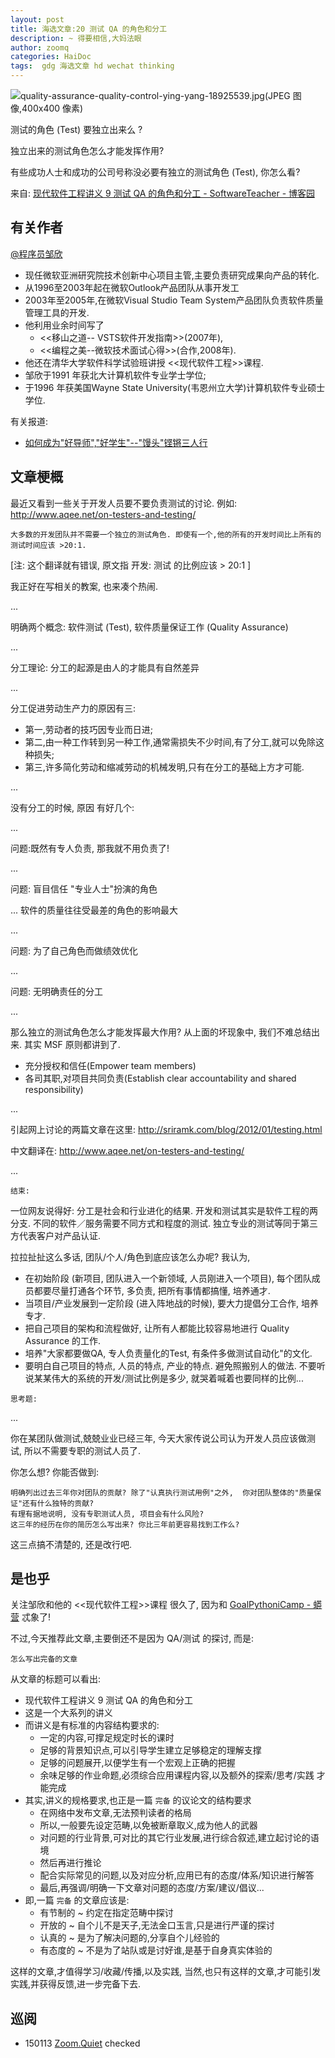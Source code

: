 ```yaml
---
layout: post
title: 海选文章:20 测试 QA 的角色和分工
description: ~ 得要相信,大妈法眼
author: zoomq
categories: HaiDoc
tags:  gdg 海选文章 hd wechat thinking
---
```


![quality-assurance-quality-control-ying-yang-18925539.jpg(JPEG 图像,400x400 像素)](http://thumbs.dreamstime.com/x/quality-assurance-quality-control-ying-yang-18925539.jpg)

测试的角色 (Test) 要独立出来么 ?

独立出来的测试角色怎么才能发挥作用?

有些成功人士和成功的公司号称没必要有独立的测试角色 (Test), 你怎么看?


<!--more-->

来自: [现代软件工程讲义 9 测试 QA 的角色和分工 - SoftwareTeacher - 博客园](http://www.cnblogs.com/xinz/archive/2012/04/09/2439695.html)

## 有关作者
[@程序员邹欣](http://weibo.com/sdxinz)


- 现任微软亚洲研究院技术创新中心项目主管,主要负责研究成果向产品的转化. 
- 从1996至2003年起在微软Outlook产品团队从事开发工
- 2003年至2005年,在微软Visual Studio Team System产品团队负责软件质量管理工具的开发.
- 他利用业余时间写了
    - <<移山之道-- VSTS软件开发指南>>(2007年),
    - <<编程之美--微软技术面试心得>>(合作,2008年). 
- 他还在清华大学软件科学试验班讲授 <<现代软件工程>>课程. 
- 邹欣于1991 年获北大计算机软件专业学士学位;
- 于1996 年获美国Wayne State University(韦恩州立大学)计算机软件专业硕士学位. 

有关报道:

- [如何成为"好导师","好学生"--"馒头"铿锵三人行](http://www.msra.cn/UR/SOTItemDetail.aspx?Guid=2ae43fc5-fee5-4a17-9cc3-29b3d07ddd44)

## 文章梗概

最近又看到一些关于开发人员要不要负责测试的讨论.  例如:
http://www.aqee.net/on-testers-and-testing/

    大多数的开发团队并不需要一个独立的测试角色. 即使有一个,他的所有的开发时间比上所有的测试时间应该 >20:1. 

[注: 这个翻译就有错误, 原文指 开发: 测试 的比例应该 > 20:1 ]

我正好在写相关的教案, 也来凑个热闹. 

...

明确两个概念: 软件测试 (Test), 软件质量保证工作 (Quality Assurance)

...

分工理论: 分工的起源是由人的才能具有自然差异

...

分工促进劳动生产力的原因有三:

- 第一,劳动者的技巧因专业而日进;
- 第二,由一种工作转到另一种工作,通常需损失不少时间,有了分工,就可以免除这种损失;
- 第三,许多简化劳动和缩减劳动的机械发明,只有在分工的基础上方才可能. 

...

没有分工的时候, 原因 有好几个:

...

问题:既然有专人负责, 那我就不用负责了! 

...


问题: 盲目信任 "专业人士"扮演的角色

... 软件的质量往往受最差的角色的影响最大

...

问题: 为了自己角色而做绩效优化

...

问题: 无明确责任的分工

...

那么独立的测试角色怎么才能发挥最大作用?  从上面的坏现象中,  我们不难总结出来.  其实 MSF 原则都讲到了. 

- 充分授权和信任(Empower team members)
- 各司其职,对项目共同负责(Establish clear accountability and shared responsibility)

...

引起网上讨论的两篇文章在这里: http://sriramk.com/blog/2012/01/testing.html

中文翻译在: http://www.aqee.net/on-testers-and-testing/ 

...

`结束:`

一位网友说得好: 分工是社会和行业进化的结果. 开发和测试其实是软件工程的两分支. 不同的软件／服务需要不同方式和程度的测试. 独立专业的测试等同于第三方代表客户对产品认证. 

拉拉扯扯这么多话,  团队/个人/角色到底应该怎么办呢?  我认为,    

- 在初始阶段 (新项目,  团队进入一个新领域, 人员刚进入一个项目),  每个团队成员都要尽量打通各个环节,  多负责, 把所有事情都搞懂,  培养通才. 
- 当项目/产业发展到一定阶段 (进入阵地战的时候),  要大力提倡分工合作,  培养专才. 
- 把自己项目的架构和流程做好,  让所有人都能比较容易地进行 Quality Assurance 的工作. 
- 培养"大家都要做QA,  专人负责量化的Test,  有条件多做测试自动化"的文化. 
- 要明白自己项目的特点, 人员的特点, 产业的特点.    避免照搬别人的做法. 不要听说某某伟大的系统的开发/测试比例是多少, 就哭着喊着也要同样的比例... 

`思考题:`

...

你在某团队做测试,兢兢业业已经三年, 今天大家传说公司认为开发人员应该做测试, 所以不需要专职的测试人员了.  

你怎么想? 你能否做到:

    明确列出过去三年你对团队的贡献? 除了"认真执行测试用例"之外,  你对团队整体的"质量保证"还有什么独特的贡献?
    有理有据地说明, 没有专职测试人员, 项目会有什么风险?
    这三年的经历在你的简历怎么写出来? 你比三年前更容易找到工作么?

这三点搞不清楚的, 还是改行吧.      

## 是也乎

关注邹欣和他的 <<现代软件工程>>课程 很久了,
因为和 [GoalPythoniCamp - 蟒营](http://code.google.com/p/kcpycamp/wiki/GoalPythoniCamp) 忒象了!

不过,今天推荐此文章,主要倒还不是因为 QA/测试 的探讨,
而是:

    怎么写出完备的文章

从文章的标题可以看出:

- 现代软件工程讲义 9 测试 QA 的角色和分工
- 这是一个大系列的讲义
- 而讲义是有标准的内容结构要求的:
    - 一定的内容,可撑足规定时长的课时
    - 足够的背景知识点,可以引导学生建立足够稳定的理解支撑
    - 足够的问题展开,以便学生有一个宏观上正确的把握
    - 余味足够的作业命题,必须综合应用课程内容,以及额外的探索/思考/实践 才能完成
- 其实,讲义的规格要求,也正是一篇 `完备` 的议论文的结构要求
    - 在网络中发布文章,无法预判读者的格局
    - 所以,一般要先设定范畴,以免被断章取义,成为他人的武器
    - 对问题的行业背景,可对比的其它行业发展,进行综合叙述,建立起讨论的语境
    - 然后再进行推论
    - 配合实际常见的问题,以及对应分析,应用已有的态度/体系/知识进行解答
    - 最后,再强调/明确一下文章对问题的态度/方案/建议/倡议...
- 即,一篇 `完备` 的文章应该是:
    - 有节制的 ~ 约定在指定范畴中探讨
    - 开放的 ~ 自个儿不是天子,无法金口玉言,只是进行严谨的探讨
    - 认真的 ~ 是为了解决问题的,分享自个儿经验的
    - 有态度的 ~ 不是为了站队或是讨好谁,是基于自身真实体验的

这样的文章,才值得学习/收藏/传播,以及实践,
当然,也只有这样的文章,才可能引发实践,并获得反馈,进一步完备下去.














## 巡阅
- 150113 [Zoom.Quiet](http://zoomquiet.io/) checked








